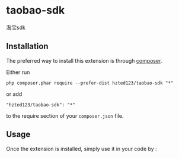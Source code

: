 taobao-sdk
==========
淘宝sdk

Installation
------------

The preferred way to install this extension is through [composer](http://getcomposer.org/download/).

Either run

```
php composer.phar require --prefer-dist hzted123/taobao-sdk "*"
```

or add

```
"hzted123/taobao-sdk": "*"
```

to the require section of your `composer.json` file.


Usage
-----

Once the extension is installed, simply use it in your code by  :

```php

